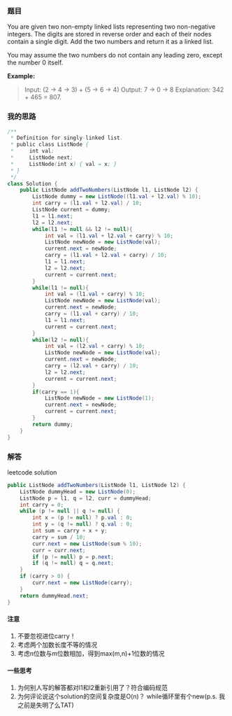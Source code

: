 ﻿### 题目
You are given two non-empty linked lists representing two non-negative integers. The digits are stored in reverse order and each of their nodes contain a single digit. Add the two numbers and return it as a linked list.

You may assume the two numbers do not contain any leading zero, except the number 0 itself.

**Example:**
> Input: (2 -> 4 -> 3) + (5 -> 6 -> 4)
Output: 7 -> 0 -> 8
Explanation: 342 + 465 = 807.

### 我的思路
```java
/**
 * Definition for singly-linked list.
 * public class ListNode {
 *     int val;
 *     ListNode next;
 *     ListNode(int x) { val = x; }
 * }
 */
class Solution {
    public ListNode addTwoNumbers(ListNode l1, ListNode l2) {
        ListNode dummy = new ListNode((l1.val + l2.val) % 10);
        int carry = (l1.val + l2.val) / 10;
        ListNode current = dummy;
        l1 = l1.next;
        l2 = l2.next;
        while(l1 != null && l2 != null){
            int val = (l1.val + l2.val + carry) % 10; 
            ListNode newNode = new ListNode(val);
            current.next = newNode;
            carry = (l1.val + l2.val + carry) / 10;
            l1 = l1.next;
            l2 = l2.next;
            current = current.next;
        }
        while(l1 != null){
            int val = (l1.val + carry) % 10;
            ListNode newNode = new ListNode(val);
            current.next = newNode;
            carry = (l1.val + carry) / 10;
            l1 = l1.next;
            current = current.next;
        }
        while(l2 != null){
            int val = (l2.val + carry) % 10;
            ListNode newNode = new ListNode(val);
            current.next = newNode;
            carry = (l2.val + carry) / 10;
            l2 = l2.next;
            current = current.next;
        }
        if(carry == 1){
            ListNode newNode = new ListNode(1);
            current.next = newNode;
            current = current.next;
        }
        return dummy;
    }
}
```

### 解答
leetcode solution
```java
public ListNode addTwoNumbers(ListNode l1, ListNode l2) {
    ListNode dummyHead = new ListNode(0);
    ListNode p = l1, q = l2, curr = dummyHead;
    int carry = 0;
    while (p != null || q != null) {
        int x = (p != null) ? p.val : 0;
        int y = (q != null) ? q.val : 0;
        int sum = carry + x + y;
        carry = sum / 10;
        curr.next = new ListNode(sum % 10);
        curr = curr.next;
        if (p != null) p = p.next;
        if (q != null) q = q.next;
    }
    if (carry > 0) {
        curr.next = new ListNode(carry);
    }
    return dummyHead.next;
}
```
#### 注意
1. 不要忽视进位carry！
2. 考虑两个加数长度不等的情况
3. 考虑n位数与m位数相加，得到max(m,n)+1位数的情况

#### 一些思考
1. 为何别人写的解答都对l1和l2重新引用了？符合编码规范
2. 为何评论说这个solution的空间复杂度是O(n)？ while循环里有个new(p.s. 我之前是失明了么TAT)
